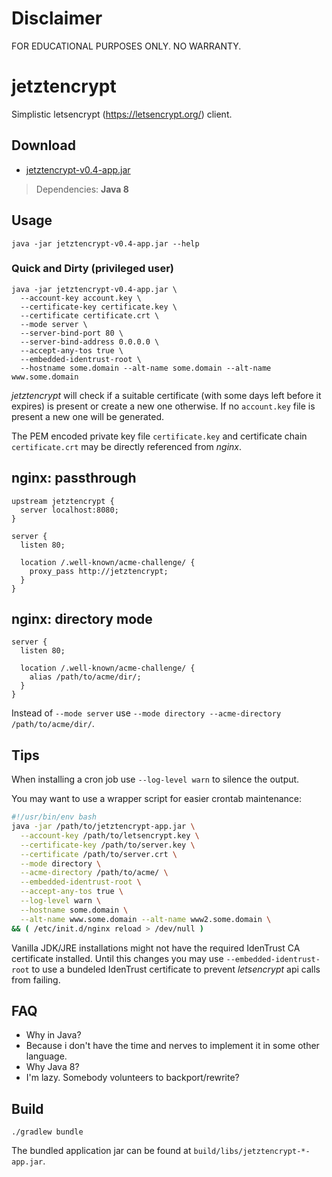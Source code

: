 # Disclaimer

FOR EDUCATIONAL PURPOSES ONLY. NO WARRANTY.

# jetztencrypt

Simplistic letsencrypt (https://letsencrypt.org/) client.

## Download

* [jetztencrypt-v0.4-app.jar](https://jitpack.io/com/github/pottedplant/jetztencrypt/v0.4/jetztencrypt-v0.4-app.jar)

> Dependencies: **Java 8**

## Usage

```
java -jar jetztencrypt-v0.4-app.jar --help
```

### Quick and Dirty (privileged user)

```
java -jar jetztencrypt-v0.4-app.jar \
  --account-key account.key \
  --certificate-key certificate.key \
  --certificate certificate.crt \
  --mode server \
  --server-bind-port 80 \
  --server-bind-address 0.0.0.0 \
  --accept-any-tos true \
  --embedded-identrust-root \
  --hostname some.domain --alt-name some.domain --alt-name www.some.domain
```

*jetztencrypt* will check if a suitable certificate (with some days left before it expires) is present or create a new one otherwise. If no ```account.key``` file is present a new one will be generated.

The PEM encoded private key file ```certificate.key``` and certificate chain ```certificate.crt``` may be directly referenced from *nginx*.

## nginx: passthrough

```nginx
upstream jetztencrypt {
  server localhost:8080;
}

server {
  listen 80;
  
  location /.well-known/acme-challenge/ {
    proxy_pass http://jetztencrypt;
  }
}

```

## nginx: directory mode

```nginx
server {
  listen 80;
  
  location /.well-known/acme-challenge/ {
    alias /path/to/acme/dir/;
  }
}
```

Instead of ```--mode server``` use ```--mode directory --acme-directory /path/to/acme/dir/```.

## Tips

When installing a cron job use ```--log-level warn``` to silence the output.

You may want to use a wrapper script for easier crontab maintenance:
```bash
#!/usr/bin/env bash
java -jar /path/to/jetztencrypt-app.jar \
  --account-key /path/to/letsencrypt.key \
  --certificate-key /path/to/server.key \
  --certificate /path/to/server.crt \
  --mode directory \
  --acme-directory /path/to/acme/ \
  --embedded-identrust-root \
  --accept-any-tos true \
  --log-level warn \
  --hostname some.domain \
  --alt-name www.some.domain --alt-name www2.some.domain \
&& ( /etc/init.d/nginx reload > /dev/null )
```

Vanilla JDK/JRE installations might not have the required IdenTrust CA certificate installed. Until this changes you may use  ```--embedded-identrust-root``` to use a bundeled IdenTrust certificate to prevent *letsencrypt* api calls from failing.

## FAQ

* Why in Java?
 * Because i don't have the time and nerves to implement it in some other language.
* Why Java 8?
 * I'm lazy. Somebody volunteers to backport/rewrite?

## Build

```
./gradlew bundle
```

The bundled application jar can be found at ```build/libs/jetztencrypt-*-app.jar```.
